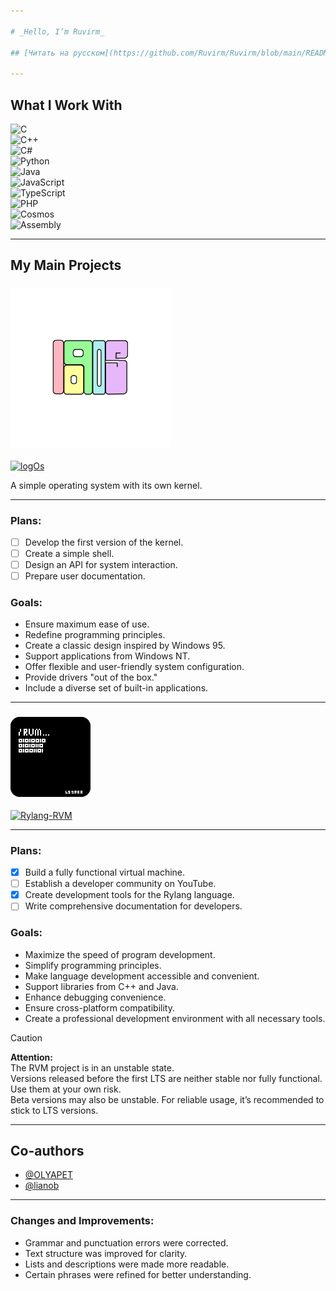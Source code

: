 ```yaml
---

# _Hello, I’m Ruvirm_

## [Читать на русском](https://github.com/Ruvirm/Ruvirm/blob/main/READMERUS.md)

---
```


## **What I Work With**

![C](https://img.shields.io/badge/C-%2300599C.svg?style=flat&logo=c&logoColor=white)  
![C++](https://img.shields.io/badge/C++-%2300599C.svg?style=flat&logo=c%2B%2B&logoColor=white)  
![C#](https://img.shields.io/badge/C%23-%23239120.svg?style=flat&logo=c-sharp&logoColor=white)  
![Python](https://img.shields.io/badge/Python-%233776AB.svg?style=flat&logo=python&logoColor=white)  
![Java](https://img.shields.io/badge/Java-%23ED8B00.svg?style=flat&logo=java&logoColor=white)  
![JavaScript](https://img.shields.io/badge/JavaScript-%23F7DF1E.svg?style=flat&logo=javascript&logoColor=black)  
![TypeScript](https://img.shields.io/badge/TypeScript-%23007ACC.svg?style=flat&logo=typescript&logoColor=white)  
![PHP](https://img.shields.io/badge/PHP-%23777BB4.svg?style=flat&logo=php&logoColor=white)  
![Cosmos](https://img.shields.io/badge/Cosmos-%23478CFF.svg?style=flat&logo=dotnet&logoColor=white)  
![Assembly](https://img.shields.io/badge/Assembly-%23A8B9CC.svg?style=flat&logo=probot&logoColor=black)

---

## **My Main Projects**

### <img src="/icon/logOs.png" alt="icon" width="256">

[![logOs](https://img.shields.io/badge/SaturnOS-black?style=flat&logo=github&logoColor=white)](https://github.com/Ruvirm/logOs)

A simple operating system with its own kernel.

---

### **Plans:**
- [ ] Develop the first version of the kernel.
- [ ] Create a simple shell.
- [ ] Design an API for system interaction.
- [ ] Prepare user documentation.

### **Goals:**
- Ensure maximum ease of use.
- Redefine programming principles.
- Create a classic design inspired by Windows 95.
- Support applications from Windows NT.
- Offer flexible and user-friendly system configuration.
- Provide drivers "out of the box."
- Include a diverse set of built-in applications.

---

### ![icon](/icon/icon128.png) 

[![Rylang-RVM](https://img.shields.io/badge/Rylang--RVM-black?style=flat&logo=github&logoColor=white)](https://github.com/YaroslavPe1/Rylang-RVM)

---

### **Plans:**
- [X] Build a fully functional virtual machine.
- [ ] Establish a developer community on YouTube.
- [X] Create development tools for the Rylang language.
- [ ] Write comprehensive documentation for developers.

### **Goals:**
- Maximize the speed of program development.
- Simplify programming principles.
- Make language development accessible and convenient.
- Support libraries from C++ and Java.
- Enhance debugging convenience.
- Ensure cross-platform compatibility.
- Create a professional development environment with all necessary tools.

> [!CAUTION]  
> **Attention:**  
> The RVM project is in an unstable state.  
> Versions released before the first LTS are neither stable nor fully functional. Use them at your own risk.  
> Beta versions may also be unstable. For reliable usage, it’s recommended to stick to LTS versions.

---

## **Co-authors**

- [@OLYAPET](https://github.com/OLYAPET)  
- [@lianob](https://github.com/lianob)

---

### **Changes and Improvements:**
- Grammar and punctuation errors were corrected.
- Text structure was improved for clarity.
- Lists and descriptions were made more readable.
- Certain phrases were refined for better understanding.
